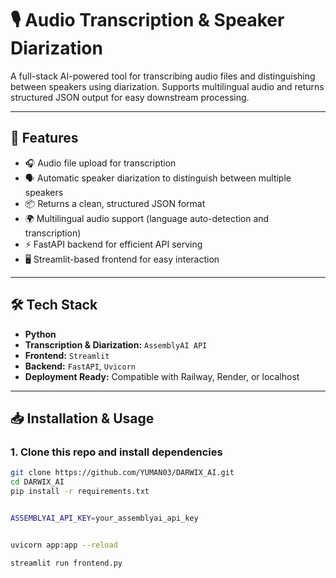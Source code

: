 # 🎙️ Audio Transcription & Speaker Diarization

A full-stack AI-powered tool for transcribing audio files and distinguishing between speakers using diarization. Supports multilingual audio and returns structured JSON output for easy downstream processing.

---

## 🚀 Features

- 🎧 Audio file upload for transcription  
- 🗣️ Automatic speaker diarization to distinguish between multiple speakers  
- 📦 Returns a clean, structured JSON format  
- 🌍 Multilingual audio support (language auto-detection and transcription)  
- ⚡ FastAPI backend for efficient API serving  
- 🖥️ Streamlit-based frontend for easy interaction  

---

## 🛠️ Tech Stack

- **Python**
- **Transcription & Diarization:** `AssemblyAI API`
- **Frontend:** `Streamlit`
- **Backend:** `FastAPI`, `Uvicorn`
- **Deployment Ready:** Compatible with Railway, Render, or localhost

---

## 📥 Installation & Usage

### 1. Clone this repo and install dependencies

```bash
git clone https://github.com/YUMAN03/DARWIX_AI.git
cd DARWIX_AI
pip install -r requirements.txt


ASSEMBLYAI_API_KEY=your_assemblyai_api_key


uvicorn app:app --reload

streamlit run frontend.py
